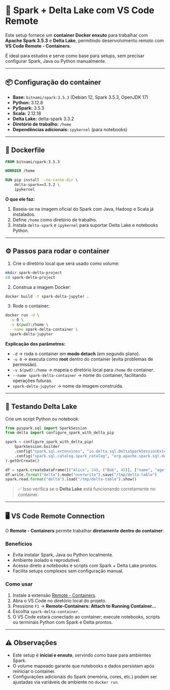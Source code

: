# 🚀 Spark + Delta Lake com VS Code Remote

Este setup fornece um **container Docker enxuto** para trabalhar com **Apache Spark 3.5.3** e **Delta Lake**, permitindo desenvolvimento remoto com **VS Code Remote - Containers**.

É ideal para estudos e serve como base para setups, sem precisar configurar Spark, Java ou Python manualmente.

---

## 📦 Configuração do container

* **Base:** `bitnami/spark:3.5.3` (Debian 12, Spark 3.5.3, OpenJDK 17)
* **Python:** 3.12.8
* **PySpark:** 3.5.3
* **Scala:** 2.12.18
* **Delta Lake:** delta-spark 3.3.2
* **Diretório de trabalho:** `/home`
* **Dependências adicionais:** `ipykernel` (para notebooks)

---

## 🐳 Dockerfile

```dockerfile
FROM bitnami/spark:3.5.3

WORKDIR /home

RUN pip install --no-cache-dir \
    delta-spark==3.3.2 \
    ipykernel
```

**O que ele faz:**

1. Baseia-se na imagem oficial do Spark com Java, Hadoop e Scala já instalados.
2. Define `/home` como diretório de trabalho.
3. Instala `delta-spark` e `ipykernel` para suportar Delta Lake e notebooks Python.

---

## ⚙️ Passos para rodar o container

1. Crie o diretório local que será usado como volume:

```bash
mkdir spark-delta-project
cd spark-delta-project
```



2. Construa a imagem Docker:

```bash
docker build -t spark-delta-jupyter .
```

3. Rode o container:

```bash
docker run -d \
  -u 0 \
  -v $(pwd):/home \
  --name spark-delta-container \
  spark-delta-jupyter
```

**Explicação dos parâmetros:**

* `-d` → roda o container em **modo detach** (em segundo plano).
* `-u 0` → executa como **root** dentro do container (evita problemas de permissão).
* `-v $(pwd):/home` → mapeia o diretório local para `/home` do container.
* `--name spark-delta-container` → nome do container, facilitando operações futuras.
* `spark-delta-jupyter` → nome da imagem construída.

---

## 🧪 Testando Delta Lake

Crie um script Python ou notebook:

```python
from pyspark.sql import SparkSession
from delta import configure_spark_with_delta_pip

spark = configure_spark_with_delta_pip(
    SparkSession.builder
    .config("spark.sql.extensions", "io.delta.sql.DeltaSparkSessionExtension")
    .config("spark.sql.catalog.spark_catalog", "org.apache.spark.sql.delta.catalog.DeltaCatalog")
).getOrCreate()

df = spark.createDataFrame([("Alice", 34), ("Bob", 45)], ["name", "age"])
df.write.format("delta").mode("overwrite").save("/tmp/delta-table")
spark.read.format("delta").load("/tmp/delta-table").show()
```

> ✅ Isso verifica se o **Delta Lake** está funcionando corretamente no container.

---

## 🖥 VS Code Remote Connection

O **Remote - Containers** permite trabalhar **diretamente dentro do container**:

### Benefícios

* Evita instalar Spark, Java ou Python localmente.
* Ambiente isolado e reprodutível.
* Acesso direto a notebooks e scripts com Spark + Delta Lake prontos.
* Facilita setups complexos sem configuração manual.

### Como usar

1. Instale a extensão [Remote - Containers](https://marketplace.visualstudio.com/items?itemName=ms-vscode-remote.remote-containers).
2. Abra o VS Code no diretório local do projeto.
3. Pressione `F1` → **Remote-Containers: Attach to Running Container…**
4. Escolha `spark-delta-container`.
5. O VS Code estará conectado ao container; execute notebooks, scripts ou terminais Python com Spark e Delta prontos.

---

## ⚠️ Observações

* Este setup é **inicial e enxuto**, servindo como base para ambientes Spark.
* O volume mapeado garante que notebooks e dados persistam após reiniciar o container.
* Configurações adicionais do Spark (memória, cores, etc.) podem ser ajustadas via variáveis de ambiente no `docker run`.
